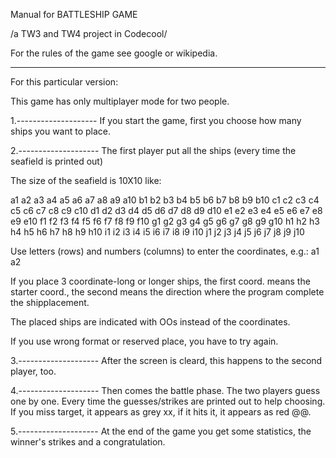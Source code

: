 Manual for
BATTLESHIP GAME

/a TW3 and TW4 project in Codecool/

For the rules of the game see google or wikipedia.

---------------------
For this particular version:

This game has only multiplayer mode for two people.

1.--------------------
If you start the game, first you choose how many
ships you want to place.

2.--------------------
The first player put all the ships
(every time the seafield is printed out)

The size of the seafield is 10X10 like:

a1 a2 a3 a4 a5 a6 a7 a8 a9 a10 
b1 b2 b3 b4 b5 b6 b7 b8 b9 b10 
c1 c2 c3 c4 c5 c6 c7 c8 c9 c10 
d1 d2 d3 d4 d5 d6 d7 d8 d9 d10 
e1 e2 e3 e4 e5 e6 e7 e8 e9 e10 
f1 f2 f3 f4 f5 f6 f7 f8 f9 f10 
g1 g2 g3 g4 g5 g6 g7 g8 g9 g10 
h1 h2 h3 h4 h5 h6 h7 h8 h9 h10 
i1 i2 i3 i4 i5 i6 i7 i8 i9 i10 
j1 j2 j3 j4 j5 j6 j7 j8 j9 j10 

Use letters (rows) and numbers (columns) to enter the coordinates,
e.g.: a1 a2

If you place 3 coordinate-long or longer ships,
the first coord. means the starter coord.,
the second means the direction where the program complete the shipplacement.

The placed ships are indicated with OOs instead of the coordinates.

If you use wrong format or reserved place, you have to try again.

3.--------------------
After the screen is cleard, this happens to the second player, too.

4.--------------------
Then comes the battle phase.
The two players guess one by one.
Every time the guesses/strikes are printed out to help choosing.
If you miss target, it appears as grey xx, if it hits it, it appears as red @@.

5.--------------------
At the end of the game you get some statistics, the winner's strikes and a congratulation.
